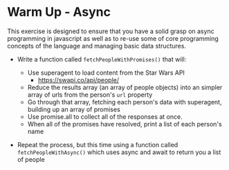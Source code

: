 # Warm Up - Async

This exercise is designed to ensure that you have a solid grasp on async programming in javascript as well as to re-use some of core programming concepts of the language and managing basic data structures.

- Write a function called `fetchPeopleWithPromises()` that will:
  - Use superagent to load content from the Star Wars API
    - <https://swapi.co/api/people/>
  - Reduce the results array (an array of people objects) into an simpler array of urls from the person's `url` property
  - Go through that array, fetching each person's data with superagent, building up an array of promises
  - Use promise.all to collect all of the responses at once.
  - When all of the promises have resolved, print a list of each person's name

- Repeat the process, but this time using a function called `fetchPeopleWithAsync()` which uses async and await to return you a list of people
